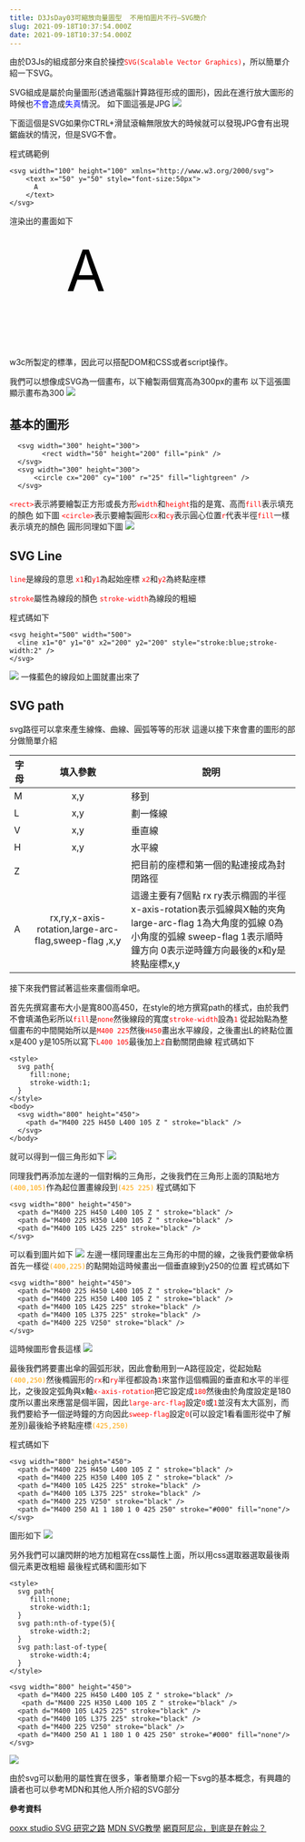 ```yaml
---
title: D3JsDay03可縮放向量圖型  不用怕圖片不行—SVG簡介
slug: 2021-09-18T10:37:54.000Z
date: 2021-09-18T10:37:54.000Z
---
```


由於D3Js的組成部分來自於操控<font color="red">`SVG(Scalable Vector Graphics)`</font>，所以簡單介紹一下SVG。

SVG組成是屬於向量圖形(透過電腦計算路徑形成的圖形)，因此在進行放大圖形的時候也<font color="blue">不會</font>造成<font color="blue">失真</font>情況。
如下圖這張是JPG
![](https://filedn.eu/ll8NkasFkw1XVJBG2Fp9A1p/gatsby_image/ithome_2021/20210918_01.jpg)

下面這個是SVG如果你CTRL+滑鼠滾輪無限放大的時候就可以發現JPG會有出現鋸齒狀的情況，但是SVG不會。

程式碼範例
```html{numberLines: true}
<svg width="100" height="100" xmlns="http://www.w3.org/2000/svg">
    <text x="50" y="50" style="font-size:50px">
      A
    </text>
</svg>
```

渲染出的畫面如下

<svg width="200" height="200" xmlns="http://www.w3.org/2000/svg">
    <text x="100" y="100" style="font-size:100px">
      A
    </text>
</svg>

w3c所製定的標準，因此可以搭配DOM和CSS或者script操作。

我們可以想像成SVG為一個畫布，以下繪製兩個寬高為300px的畫布
以下這張圖顯示畫布為300
![](https://filedn.eu/ll8NkasFkw1XVJBG2Fp9A1p/gatsby_image/ithome_2021/20210918_02.jpg)


## 基本的圖形
```html{numberLines: true}
  <svg width="300" height="300">
        <rect width="50" height="200" fill="pink" />
  </svg>
  <svg width="300" height="300">
      <circle cx="200" cy="100" r="25" fill="lightgreen" />
  </svg>
```
<font color="red">`<rect>`</font>表示將要繪製正方形或長方形<font color="red">`width`</font>和<font color="red">`height`</font>指的是寬、高而<font color="red">`fill`</font>表示填充的顏色
如下圖
<font color="red">`<circle>`</font>表示要繪製圓形<font color="red">`cx`</font>和<font color="red">`cy`</font>表示圓心位置<font color="red">`r`</font>代表半徑<font color="red">`fill`</font>一樣表示填充的顏色
圓形同理如下圖
![](https://filedn.eu/ll8NkasFkw1XVJBG2Fp9A1p/gatsby_image/ithome_2021/20210918_03.jpg)

## SVG Line

<font color="red">`line`</font>是線段的意思
<font color="red">`x1`</font>和<font color="red">`y1`</font>為起始座標
<font color="red">`x2`</font>和<font color="red">`y2`</font>為終點座標

<font color="red">`stroke`</font>屬性為線段的顏色
<font color="red">`stroke-width`</font>為線段的粗細

程式碼如下
```html{numberLines: true}
<svg height="500" width="500">
  <line x1="0" y1="0" x2="200" y2="200" style="stroke:blue;stroke-width:2" />
</svg>
```
![](https://filedn.eu/ll8NkasFkw1XVJBG2Fp9A1p/gatsby_image/ithome_2021/20210918_04.png)
一條藍色的線段如上圖就畫出來了

## SVG path

svg路徑可以拿來產生線條、曲線、圓弧等等的形狀
這邊以接下來會畫的圖形的部分做簡單介紹

| 字母 |                       填入參數                        | 說明                                                                                                                         |
| ---- |:-----------------------------------------------------:| ---------------------------------------------------------------------------------------------------------------------------- |
| M    |                          x,y                          | 移到                                                                                                                         |
| L    |                          x,y                          | 劃一條線                                                                                                                     |
| V    |                          x,y                          | 垂直線                                                                                                                       |
| H    |                          x,y                          | 水平線                                                                                                                       |
| Z    |                                                       | 把目前的座標和第一個的點連接成為封閉路徑                                                                                     |
| A    | rx,ry,x-axis-rotation,large-arc-flag,sweep-flag  ,x,y | 這邊主要有7個點 rx ry表示橢圓的半徑 x-axis-rotation表示弧線與X軸的夾角 large-arc-flag 1為大角度的弧線 0為小角度的弧線 sweep-flag 1表示順時鐘方向 0表示逆時鐘方向最後的x和y是終點座標x,y |
 
接下來我們嘗試著這些來畫個雨傘吧。

首先先撰寫畫布大小是寬800高450，在style的地方撰寫path的樣式，由於我們不會填滿色彩所以<font color="red">`fill`</font>是<font color="red">`none`</font>然後線段的寬度<font color="red">`stroke-width`</font>設為<font color="red">`1`</font>
從起始點為整個畫布的中間開始所以是<font color="red">`M400 225`</font>然後<font color="red">`H450`</font>畫出水平線段，之後畫出L的終點位置x是400 y是105所以寫下<font color="red">`L400 105`</font>最後加上<font color="red">`Z`</font>自動關閉曲線
程式碼如下

```html{numberLines: true}
<style>
  svg path{
     fill:none; 
     stroke-width:1;
  }
</style>
<body>
  <svg width="800" height="450">
    <path d="M400 225 H450 L400 105 Z " stroke="black" />
  </svg>
</body>
```
就可以得到一個三角形如下
![](https://filedn.eu/ll8NkasFkw1XVJBG2Fp9A1p/gatsby_image/ithome_2021/20210918_05.png)

同理我們再添加左邊的一個對稱的三角形，之後我們在三角形上面的頂點地方<font color="orange">`(400,105)`</font>作為起位置畫線段到<font color="orange">`(425 225)`</font>
程式碼如下
```html{numberLines: true}
<svg width="800" height="450">
  <path d="M400 225 H450 L400 105 Z " stroke="black" />
  <path d="M400 225 H350 L400 105 Z " stroke="black" />
  <path d="M400 105 L425 225" stroke="black" />
</svg>
```
可以看到圖片如下
![](https://filedn.eu/ll8NkasFkw1XVJBG2Fp9A1p/gatsby_image/ithome_2021/20210918_06.png)
左邊一樣同理畫出左三角形的中間的線，之後我們要做傘柄
首先一樣從<font color="orange">`(400,225)`</font>的點開始這時候畫出一個垂直線到y250的位置
程式碼如下
```html{numberLines: true}
<svg width="800" height="450">
  <path d="M400 225 H450 L400 105 Z " stroke="black" />
  <path d="M400 225 H350 L400 105 Z " stroke="black" />
  <path d="M400 105 L425 225" stroke="black" />
  <path d="M400 105 L375 225" stroke="black" />
  <path d="M400 225 V250" stroke="black" />
</svg>
```
這時候圖形會長這樣
![](https://filedn.eu/ll8NkasFkw1XVJBG2Fp9A1p/gatsby_image/ithome_2021/20210918_07.png)

最後我們將要畫出傘的圓弧形狀，因此會動用到一A路徑設定，從起始點<font color="orange">`(400,250)`</font>然後橢圓形的<font color="red">`rx`</font>和<font color="red">`ry`</font>半徑都設為<font color="red">`1`</font>來當作這個橢圓的垂直和水平的半徑比，之後設定弧角與x軸<font color="red">`x-axis-rotation`</font>把它設定成<font color="red">`180`</font>然後由於角度設定是180度所以畫出來應當是個半圓，因此<font color="red">`large-arc-flag`</font>設定<font color="red">`0`</font>或<font color="red">`1`</font>並沒有太大區別，而我們要給予一個逆時鐘的方向因此<font color="red">`sweep-flag`</font>設定<font color="red">`0`</font>(可以設定1看看圖形從中了解差別)最後給予終點座標<font color="orange">`(425,250)`</font>

程式碼如下
```html{numberLines: true}
<svg width="800" height="450">
  <path d="M400 225 H450 L400 105 Z " stroke="black" />
  <path d="M400 225 H350 L400 105 Z " stroke="black" />
  <path d="M400 105 L425 225" stroke="black" />
  <path d="M400 105 L375 225" stroke="black" />
  <path d="M400 225 V250" stroke="black" />
  <path d="M400 250 A1 1 180 1 0 425 250" stroke="#000" fill="none"/>
</svg>
```
圖形如下
![](https://filedn.eu/ll8NkasFkw1XVJBG2Fp9A1p/gatsby_image/ithome_2021/20210918_08.png)

另外我們可以讓閃餅的地方加粗寫在css屬性上面，所以用css選取器選取最後兩個元素更改粗細
最後程式碼和圖形如下
```html{numberLines: true}
<style>
  svg path{
     fill:none; 
     stroke-width:1;
  }
  svg path:nth-of-type(5){
     stroke-width:2;
  }
  svg path:last-of-type{
     stroke-width:4;
  }
</style>

<svg width="800" height="450">
  <path d="M400 225 H450 L400 105 Z " stroke="black" />
   <path d="M400 225 H350 L400 105 Z " stroke="black" />
  <path d="M400 105 L425 225" stroke="black" />
  <path d="M400 105 L375 225" stroke="black" />
  <path d="M400 225 V250" stroke="black" />
  <path d="M400 250 A1 1 180 1 0 425 250" stroke="#000" fill="none"/>
</svg>
```
![](https://filedn.eu/ll8NkasFkw1XVJBG2Fp9A1p/gatsby_image/ithome_2021/20210918_09.png)


由於svg可以動用的屬性實在很多，筆者簡單介紹一下svg的基本概念，有興趣的讀者也可以參考MDN和其他人所介紹的SVG部分

<b>參考資料</b>

[ooxx studio SVG 研究之路](https://www.oxxostudio.tw/articles/201406/svg-05-path-2.html)
[MDN SVG教學](https://developer.mozilla.org/en-US/docs/Web/SVG/Tutorial)
[網頁阿尼尛，到底是在幹尛？](https://ithelp.ithome.com.tw/articles/10247526)

